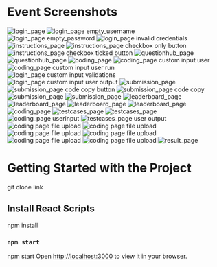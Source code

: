 # Event Screenshots
<img src="./RCScreeenshots/ss1.PNG" alt="login_page" />
<img src="./RCScreeenshots/ss2.PNG" alt="login_page empty_username" />
<img src="./RCScreeenshots/ss3.PNG" alt="login_page empty_password" />
<img src="./RCScreeenshots/ss4.PNG" alt="login_page invalid credentials" />
<img src="./RCScreeenshots/ss5.PNG" alt="instructions_page" />
<img src="./RCScreeenshots/ss6.PNG" alt="instructions_page checkbox only button" />
<img src="./RCScreeenshots/ss7.PNG" alt="instructions_page checkbox ticked button" />
<img src="./RCScreeenshots/ss8.PNG" alt="questionhub_page" />
<img src="./RCScreeenshots/ss9.PNG" alt="questionhub_page" />
<img src="./RCScreeenshots/ss10.PNG" alt="coding_page" />
<img src="./RCScreeenshots/ss11.PNG" alt="coding_page custom input user" />
<img src="./RCScreeenshots/ss12.PNG" alt="coding_page custom input user run" />
<img src="./RCScreeenshots/ss13.PNG" alt="login_page  custom input validations" />
<img src="./RCScreeenshots/ss14.PNG" alt="login_page custom input user output" />
<img src="./RCScreeenshots/ss15.PNG" alt="submission_page" />
<img src="./RCScreeenshots/ss16.PNG" alt="submission_page code copy button" />
<img src="./RCScreeenshots/ss17.PNG" alt="submission_page code copy" />
<img src="./RCScreeenshots/ss18.PNG" alt="submission_page" />
<img src="./RCScreeenshots/ss19.PNG" alt="submission_page" />
<img src="./RCScreeenshots/ss21.PNG" alt="leaderboard_page" />
<img src="./RCScreeenshots/ss22.PNG" alt="leaderboard_page" />
<img src="./RCScreeenshots/ss23.PNG" alt="leaderboard_page" />
<img src="./RCScreeenshots/ss24.PNG" alt="leaderboard_page" />
<img src="./RCScreeenshots/ss25.PNG" alt="coding_page" />
<img src="./RCScreeenshots/ss26.PNG" alt="testcases_page" />
<img src="./RCScreeenshots/ss27.PNG" alt="testcases_page" />
<img src="./RCScreeenshots/ss28.PNG" alt="coding_page userinput" />
<img src="./RCScreeenshots/ss29.PNG" alt="testcases_page user output" />
<img src="./RCScreeenshots/ss30.PNG" alt="coding page file upload" />
<img src="./RCScreeenshots/ss31.PNG" alt="coding page file upload" />
<img src="./RCScreeenshots/ss32.PNG" alt="coding page file upload" />
<img src="./RCScreeenshots/ss33.PNG" alt="coding page file upload" />
<img src="./RCScreeenshots/ss34.PNG" alt="coding page file upload" />
<img src="./RCScreeenshots/ss35.PNG" alt="coding page file upload" />
<img src="./RCScreeenshots/ss36.PNG" alt="result_page" />


# Getting Started with the Project

git clone link

## Install React Scripts

npm install 

### `npm start`
npm start
Open [http://localhost:3000](http://localhost:3000) to view it in your browser.